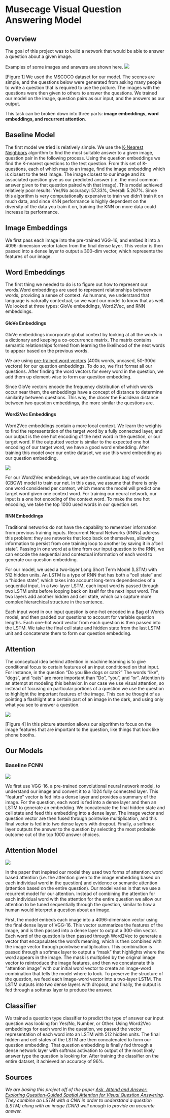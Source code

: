 # Musecage Visual Question Answering Model

## Overview 
The goal of this project was to build a network that would be able to answer a question about a given image. 

Examples of some images and answers are shown here. 
![](1.png)

[Figure 1] We used the MSCOCO dataset for our model. The scenes are simple, and the questions below were generated from asking many people to write a question that is required to use the picture. The images with the questions were then given to others to answer the questions. We trained our model on the image, question pairs as our input, and the answers as our output.

This task can be broken down into three parts: **image embeddings, word embeddings, and recurrent attention**.

## Baseline Model 
The first model we tried is relatively simple. We use the [K-Nearest Neighbors](https://towardsdatascience.com/machine-learning-basics-with-the-k-nearest-neighbors-algorithm-6a6e71d01761) algorithm to find the most suitable answer to a given image, question pair in the following process. Using the question embeddings we find the K-nearest questions to the test question. From this set of K-questions, each of which map to an image, find the image embedding which is closest to the test image. The image closest to our image and its associated question give us our predicted answer (i.e. the most common answer given to that question paired with that image). This model achieved relatively poor results: Yes/No accuracy: 57.33%, Overall: 5.267%. Since this algorithm is very computationally expensive to train we didn’t train it on much data, and since KNN performance is highly dependent on the diversity of the data you train it on, training the KNN on more data could increase its performance.

## Image Embeddings 
We first pass each image into the pre-trained VGG-16, and embed it into a 4096-dimension vector taken from the final dense layer. This vector is then passed into a dense layer to output a 300-dim vector, which represents the features of our image.

## Word Embeddings 
The first thing we needed to do is to figure out how to represent our words.Word embeddings are used to represent relationships between words, providing a sense of context. As humans, we understand that language is naturally contextual, so we want our model to know that as well. We looked at three types: GloVe embeddings, Word2Vec, and RNN embeddings. 

#### GloVe Embeddings

GloVe embeddings incorporate global context by looking at all the words in a dictionary and keeping a co-occurrence matrix. The matrix contains semantic relationships formed from learning the likelihood of the next words to appear based on the previous words. 

We are using [pre-trained word vectors](https://nlp.stanford.edu/projects/glove/) (400k words, uncased, 50-300d vectors) for our question embeddings. To do so, we first format all our questions. After finding the word vectors for every word in the question, we add them up element-wise to form our question embedding. 

Since GloVe vectors encode the frequency distribution of which words occur near them, the embeddings have a concept of distance to determine similarity between questions. This way, the closer the Euclidean distance between two question embeddings, the more similar the questions are.

#### Word2Vec Embeddings

Word2Vec embeddings contain a more local context. We learn the weights to find the representation of the target word by a fully connected layer, and our output is the one hot encoding of the next word in the question, or our target word. If the outputted vector is similar to the expected one hot encoding of our target word, we have a good word embedding. After training this model over our entire dataset, we use this word embedding as our question embedding.

![](2.png)

For our Word2Vec embeddings, we use the continuous bag of words (CBOW) model to train our net. In this case, we assume that there is only one word considered per context, which means the model will predict one target word given one context word. For training our neural network, our input is a one hot encoding of the context word. To make the one hot encoding, we take the top 1000 used words in our question set.

#### RNN Embeddings

Traditional networks do not have the capability to remember information from previous training inputs. Recurrent Neural Networks (RNNs) address this problem: they are networks that loop back on themselves, allowing information to persist from one training loop to another by saving it in a“cell state”. Passing in one word at a time from our input question to the RNN, we can encode the sequential and contextual information of each word to generate our question embedding.

For our model, we used a two-layer Long Short Term Model (LSTM) with 512 hidden units. An LSTM is a type of RNN that has both a “cell state” and a “hidden state”, which takes into account long-term dependencies of a sequential input. In a two-layer LSTM, each input word is passed through two LSTM units before looping back on itself for the next input word. The two layers add another hidden and cell state, which can capture more complex hierarchical structure in the sentence. 

Each input word in our input question is one-hot encoded in a Bag of Words model, and then padded our questions to account for variable question lengths. Each one-hot word vector from each question is then passed into the LSTM. We take the final cell state and hidden state from the last LSTM unit and concatenate them to form our question embedding.

## Attention 
The conceptual idea behind attention in machine learning is to give conditional focus to certain features of an input conditioned on that input. For instance, in the question “Do you like dogs or cats?” The words “like”, “dogs”, and “cats” are more important than “Do”, “you”, and “or”. Attention is an attempt at modeling this behavior. In our case we use visual attention, so instead of focusing on particular portions of a question we use the question to highlight the important features of the image. This can be thought of as pointing a flashlight at a certain part of an image in the dark, and using only what you see to answer a question. 

![](4.png)

[Figure 4] In this picture attention allows our algorithm to focus on the image features that are important to the question, like things that look like phone booths.


## Our Models 

### Baseline FCNN
![](3.png)

We first use VGG-16, a pre-trained convolutional neural network model, to understand our image and convert it to a 1024 fully connected layer. This “feature” vector is fed into a dense layer and provides a summary of the image. For the question, each word is fed into a dense layer and then an LSTM to generate an embedding. We concatenate the final hidden state and cell state and feed this embedding into a dense layer. The image vector and question vector are then fused through pointwise multiplication, and this final vector is fed into two dense layers with dropout. Finally, a softmax layer outputs the answer to the question by selecting the most probable outcome out of the top 1000 answer choices.

## Attention Model

![](5.png)

In the paper that inspired our model they used two forms of attention: word based attention (i.e. the attention given to the image embedding based on each individual word in the question) and evidence or semantic attention (attention based on the entire question). Our model varies in that we use a recurrent model for our attention. Instead of combining the attention for each individual word with the attention for the entire question we allow our attention to be tuned sequentially through the question, similar to how a human would interpret a question about an image. 

First, the model embeds each image into a 4096-dimension vector using the final dense layer of VGG-16. This vector summarizes the features of the image, and is then passed into a dense layer to output a 300-dim vector. Each word of the question is then passed through Word2Vec to generate a vector that encapsulates the word’s meaning, which is then combined with the image vector through pointwise multiplication. This combination is passed through a softmax layer to output a “mask” that highlights where the word appears in the image. The mask is multiplied by the original image vector to reintroduce the image features, and then we concatenate this “attention image” with our initial word vector to create an image-word combination that tells the model where to look. To preserve the structure of the question, we feed each image-word vector into a two-layer LSTM. The LSTM outputs into two dense layers with dropout, and finally, the output is fed through a softmax layer to produce the answer.

## Classifier

We trained a question type classifier to predict the type of answer our input question was looking for: Yes/No, Number, or Other. Using Word2Vec embeddings for each word in the question, we passed the vector representation of each word into an LSTM with 512 hidden units. The final hidden and cell states of the LSTM are then concatenated to form our question embedding. That question embedding is finally fed through a dense network layer with softmax activation to output of the most likely answer type the question is looking for. After training the classifier on the entire dataset, it achieved an accuracy of 96%. 

## Sources
_We are basing this project off of the paper [Ask, Attend and Answer: Exploring Question-Guided Spatial Attention for Visual Question Answering](https://arxiv.org/pdf/1511.05234.pdf). They combine an LSTM with a CNN in order to understand a question (LSTM) along with an image (CNN) well enough to provide an accurate answer._ 






